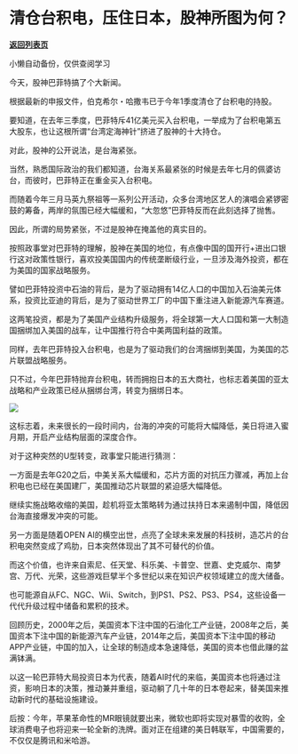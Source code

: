 # 清仓台积电，压住日本，股神所图为何？

[**返回列表页**](/gzh/政事堂2019)

小懒自动备份，仅供查阅学习

今天，股神巴菲特搞了个大新闻。  

根据最新的申报文件，伯克希尔・哈撒韦已于今年1季度清仓了台积电的持股。

要知道，在去年三季度，巴菲特斥41亿美元买入台积电，一举成为了台积电第五大股东，也让这根所谓“台湾定海神针”挤进了股神的十大持仓。

对此，股神的公开说法，是台海紧张。

当然，熟悉国际政治的我们都知道，台海关系最紧张的时候是去年七月的佩婆访台，而彼时，巴菲特正在重金买入台积电。

而随着今年三月马英九祭祖等一系列公开活动，众多台湾地区艺人的演唱会紧锣密鼓的筹备，两岸的氛围已经大幅缓和，“大忽悠”巴菲特反而在此刻选择了抛售。

因此，所谓的局势紧张，不过是股神在掩盖他的真实目的。

按照政事堂对巴菲特的理解，股神在美国的地位，有点像中国的国开行+进出口银行这对政策性银行，喜欢投美国国内的传统垄断级行业，一旦涉及海外投资，都在为美国的国家战略服务。  

譬如巴菲特投资中石油的背后，是为了驱动拥有14亿人口的中国加入石油美元体系，投资比亚迪的背后，是为了驱动世界工厂的中国下重注进入新能源汽车赛道。

这两笔投资，都是为了美国产业结构升级服务，将全球第一大人口国和第一大制造国捆绑加入美国的战车，让中国推行符合中美两国利益的政策。

同样，去年巴菲特投入台积电，也是为了驱动我们的台湾捆绑到美国，为美国的芯片联盟战略服务。

只不过，今年巴菲特抛弃台积电，转而拥抱日本的五大商社，也标志着美国的亚太战略和产业政策已经从捆绑台湾，转变为捆绑日本。

![](https://mmbiz.qpic.cn/mmbiz_jpg/rxhS23yu8cOqG0eVFibpOcdxZVW4Dxm75j9FuAiccaqsUKIavwWAtotyeIEX8iaU9C2gT1Kz4vdIJ1gkb2xEGriaew/640?wx_fmt=jpeg)

这标志着，未来很长的一段时间内，台海的冲突的可能将大幅降低，美日将进入蜜月期，开启产业结构层面的深度合作。

对于这种突然的U型转变，政事堂只能进行猜测：

一方面是去年G20之后，中美关系大幅缓和，芯片方面的对抗压力骤减，再加上台积电也已经在美国建厂，美国推动芯片联盟的紧迫感大幅降低。

继续实施战略收缩的美国，趁机将亚太策略转为通过扶持日本来遏制中国，降低因台海直接爆发冲突的可能。

另一方面是随着OPEN AI的横空出世，点亮了全球未来发展的科技树，造芯片的台积电突然变成了鸡肋，日本突然体现出了其不可替代的价值。

而这个价值，也许来自索尼、任天堂、科乐美、卡普空、世嘉、史克威尔、南梦宫、万代、光荣，这些游戏巨擘半个多世纪以来在知识产权领域建立的庞大储备。

也可能源自从FC、NGC、Wii、Switch，到PS1、PS2、PS3、PS4，这些设备一代代升级过程中储备和累积的技术。

回顾历史，2000年之后，美国资本下注中国的石油化工产业链，2008年之后，美国资本下注中国的新能源汽车产业链，2014年之后，美国资本下注中国的移动APP产业链，中国的加入，让全球的制造成本急速降低，美国的资本也借此赚的盆满钵满。

以这一轮巴菲特大局投资日本为代表，随着AI时代的来临，美国资本也将通过注资，影响日本的决策，推动兼并重组，驱动躺了几十年的日本卷起来，替美国来推动新时代的基础设施建设。

  
后按：今年，苹果革命性的MR眼镜就要出来，微软也即将实现对暴雪的收购，全球消费电子也将迎来一轮全新的洗牌。面对正在组建的美日韩联军，中国需要的，不仅仅是腾讯和米哈游。

